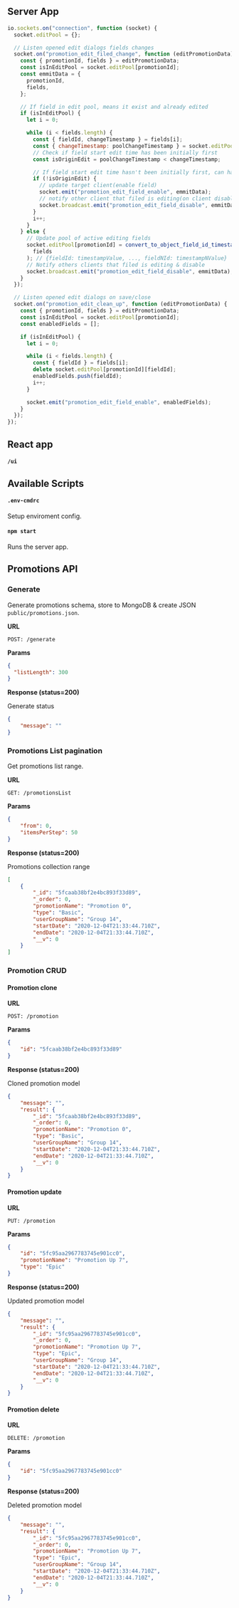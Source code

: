 ## Server App

```javascript
io.sockets.on("connection", function (socket) {
  socket.editPool = {};

  // Listen opened edit dialogs fields changes
  socket.on("promotion_edit_filed_change", function (editPromotionData) {
    const { promotionId, fields } = editPromotionData;
    const isInEditPool = socket.editPool[promotionId];
    const emmitData = {
      promotionId,
      fields,
    };

    // If field in edit pool, means it exist and already edited
    if (isInEditPool) {
      let i = 0;

      while (i < fields.length) {
        const { fieldId, changeTimestamp } = fields[i];
        const { changeTimestamp: poolChangeTimestamp } = socket.editPool[promotionId][fieldId];
        // Check if field start edit time has been initially first
        const isOriginEdit = poolChangeTimestamp < changeTimestamp;

        // If field start edit time hasn't been initially first, can happen due slow internet connection or due some network issues
        if (!isOriginEdit) {
          // update target client(enable field)
          socket.emit("promotion_edit_field_enable", emmitData);
          // notify other client that filed is editing(on client disable wrong active, probably with some apologize message)
          socket.broadcast.emit("promotion_edit_field_disable", emmitData);
        }
        i++;
      }
    } else {
      // Update pool of active editing fields
      socket.editPool[promotionId] = convert_to_object_field_id_timestamp(
        fields
      ); // {fieldId: timestampValue, ..., fieldNId: timestampNValue}
      // Notify others clients that filed is editing & disable
      socket.broadcast.emit("promotion_edit_field_disable", emmitData);
    }
  });

  // Listen opened edit dialogs on save/close
  socket.on("promotion_edit_clean_up", function (editPromotionData) {
    const { promotionId, fields } = editPromotionData;
    const isInEditPool = socket.editPool[promotionId];
    const enabledFields = [];

    if (isInEditPool) {
      let i = 0;

      while (i < fields.length) {
        const { fieldId } = fields[i];
        delete socket.editPool[promotionId][fieldId];
        enabledFields.push(fieldId);
        i++;
      }

      socket.emit("promotion_edit_field_enable", enabledFields);
    }
  });
});
```



## React app

#### `/ui`


## Available Scripts

#### `.env-cmdrc` 

Setup enviroment config.

#### `npm start`

Runs the server app.

## Promotions API

### Generate

Generate promotions schema, store to MongoDB & create JSON `public/promotions.json`.

**URL**

`POST: /generate`

**Params**

```JSON
{
  "listLength": 300
}
```

**Response (status=200)**

Generate status

```JSON
{
    "message": "" 
}
```


### Promotions List pagination

Get promotions list range.

**URL**

`GET: /promotionsList`

**Params**

```JSON
{
    "from": 0,
    "itemsPerStep": 50
}
```

**Response (status=200)**

Promotions collection range

```JSON
[
    {
        "_id": "5fcaab38bf2e4bc893f33d89",
        "_order": 0,
        "promotionName": "Promotion 0",
        "type": "Basic",
        "userGroupName": "Group 14",
        "startDate": "2020-12-04T21:33:44.710Z",
        "endDate": "2020-12-04T21:33:44.710Z",
        "__v": 0
    }
]
```

### Promotion CRUD

#### Promotion clone

**URL**

`POST: /promotion`

**Params**

```JSON
{
    "id": "5fcaab38bf2e4bc893f33d89"
}
```

**Response (status=200)**

Cloned promotion model

```JSON
{
    "message": "",
    "result": {
        "_id": "5fcaab38bf2e4bc893f33d89",
        "_order": 0,
        "promotionName": "Promotion 0",
        "type": "Basic",
        "userGroupName": "Group 14",
        "startDate": "2020-12-04T21:33:44.710Z",
        "endDate": "2020-12-04T21:33:44.710Z",
        "__v": 0
    }
}
```

#### Promotion update

**URL**

`PUT: /promotion`

**Params**

```JSON
{
    "id": "5fc95aa2967783745e901cc0",
    "promotionName": "Promotion Up 7",
    "type": "Epic"
}
```

**Response (status=200)**

Updated promotion model

```JSON
{
    "message": "",
    "result": {
        "_id": "5fc95aa2967783745e901cc0",
        "_order": 0,
        "promotionName": "Promotion Up 7",
        "type": "Epic",
        "userGroupName": "Group 14",
        "startDate": "2020-12-04T21:33:44.710Z",
        "endDate": "2020-12-04T21:33:44.710Z",
        "__v": 0
    }
}
```

#### Promotion delete

**URL**

`DELETE: /promotion`

**Params**

```JSON
{
    "id": "5fc95aa2967783745e901cc0"
}
```

**Response (status=200)**

Deleted promotion model

```JSON
{
    "message": "",
    "result": {
        "_id": "5fc95aa2967783745e901cc0",
        "_order": 0,
        "promotionName": "Promotion Up 7",
        "type": "Epic",
        "userGroupName": "Group 14",
        "startDate": "2020-12-04T21:33:44.710Z",
        "endDate": "2020-12-04T21:33:44.710Z",
        "__v": 0
    }
}
```



